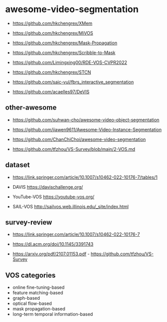 # awesome-video-segmentation


- https://github.com/hkchengrex/XMem

- https://github.com/hkchengrex/MiVOS

- https://github.com/hkchengrex/Mask-Propagation

- https://github.com/hkchengrex/Scribble-to-Mask

- https://github.com/Limingxing00/RDE-VOS-CVPR2022

- https://github.com/hkchengrex/STCN

- https://github.com/saic-vul/fbrs_interactive_segmentation

- https://github.com/acaelles97/DeVIS


## other-awesome

- https://github.com/suhwan-cho/awesome-video-object-segmentation

- https://github.com/jiawen9611/Awesome-Video-Instance-Segmentation

- https://github.com/ChanChiChoi/awesome-video-segmentation

- https://github.com/tfzhou/VS-Survey/blob/main/2-VOS.md


## dataset

- https://link.springer.com/article/10.1007/s10462-022-10176-7/tables/1

- DAVIS https://davischallenge.org/

- YouTube-VOS https://youtube-vos.org/

- SAIL-VOS http://sailvos.web.illinois.edu/_site/index.html

## survey-review

- https://link.springer.com/article/10.1007/s10462-022-10176-7

- https://dl.acm.org/doi/10.1145/3391743

- https://arxiv.org/pdf/2107.01153.pdf - https://github.com/tfzhou/VS-Survey

## VOS categories

- online fine-tuning-based
- feature matching-based
- graph-based
- optical flow-based
- mask propagation-based 
- long-term temporal information-based



